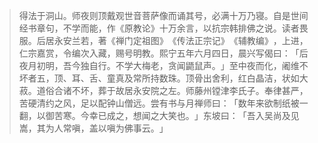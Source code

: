 > 得法于洞山。师夜则顶戴观世音菩萨像而诵其号，必满十万乃寝。自是世间经书章句，不学而能，作《原教论》十万余言，以抗宗韩排佛之说。读者畏服。后居永安兰若，著《禅门定祖图》​《传法正宗记》​《辅教编》​，上进，仁宗嘉赏，令编次入藏，赐号明教。熙宁五年六月四日，晨兴写偈曰：​「后夜月初明，吾今独自行。不学大梅老，贪闻鼯鼠声。​」至中夜而化，阇维不坏者五，顶、耳、舌、童真及常所持数珠。顶骨出舍利，红白晶洁，状如大菽。道俗合诸不坏，葬于故居永安院之左。师藤州镗津李氏子。奉律甚严，苦硬清约之风，足以配钟山僧远。尝有书与月禅师曰：​「数年来欲制纸被一翻，以御苦寒。今幸已成之，想闻之大笑也。​」东坡曰：​「吾入吴尚及见嵩，其为人常嗔，盖以嗔为佛事云。​」


